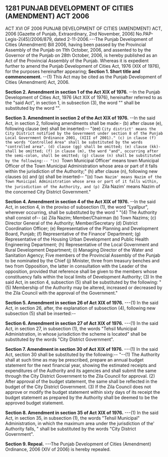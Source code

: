 ## 1281 PUNJAB DEVELOPMENT OF CITIES (AMENDMENT) ACT 2006
 
ACT XVI OF 2006
PUNJAB DEVELOPMENT OF CITIES (AMENDMENT) ACT, 2006
[Gazette of Punjab, Extraordinary, 2nd November, 2006]
No.PAP-Legis-2(45)/2006/879, dated 2-11-2006.---The Punjab Development of Cities (Amendment) Bill 2006, having been passed by the Provincial Assembly of the Punjab on 11th October, 2006, and assented to by the Governor of the Punjab on 28th October, 2006, is hereby published as an Act of the Provincial Assembly of the Punjab.
Whereas it is expedient further to amend the Punjab Development of Cities Act, 1976 (XIX of 1976), for the purposes hereinafter appearing;
**Section 1. Short title and commencement.**
--(1) This Act may be cited as the Punjab Development of Cities (Amendment) Act, 2006.


**Section 2. Amendment in section 1 of the Act XIX of 1976.**
--In the Punjab Development of Cities Act, 1976 (Act XIX of 1976), hereinafter referred to as the "said Act", in section 1, in subsection (3), the word "" shall be substituted by the word "".

 

**Section 3. Amendment in section 2 of the Act XIX of 1976.**
--In the said Act, in section 2, following amendments shall be made:-
   (b) after clause (e), following clause (ee) shall be inserted:--
   "(ee) `City district' means the City District notified by the Government under section 8 of the Punjab Local Government Ordinance 2001, (XIII of 2001)."
(c) in clause (f) the words "Controlled Area" shall be substituted by the words "controlled area".
(d) clause (gg) shall be omitted;
(e) clause (kk)- shall be omitted;
(f) in clause (m), the word "and", occurring after the semi-colon, shall be omitted;
(g) clause (n) shall be substituted by the following:--
"(n) `Town Municipal Officer' means town Municipal Officer of the Town Municipal Administration whose area or part of it falls within the jurisdiction of the Authority;"
   (h) after clause (n), following new clauses (o) and (p) shall be inserted--
   "(o) `Town Nazim' means Nazim of the Town Municipal Administration whose area or part of it falls within, the jurisdiction of the Authority, and
(p) `Zila Nazim' means Nazim of the concerned City District Government."

 

**Section 4. Amendment in section 4 of the Act XIX of 1976.**
--In the said Act, in section 4, in the proviso of subsection (1), the word "Lyallpur", wherever occurring, shall be substituted by the word "
   "(4) The Authority shall consist of--
   (a) Zila Nazim;
   Member/Chairman
   (b) Town Nazims;
   (c) Director General of the Authority;
   Member/Secretary
   (d) District Coordination Officer;
   (e) Representative of the Planning and Development Board, Punjab;
   (f) Representative of the Finance' Department;
   (g) Representative of the Housing Urban Development and Public Health Engineering Department;
   (h) Representative of the Local Government and Rural Development Department;
   (i) Managing Director of the Water and Sanitation Agency;
   Five members of the Provincial Assembly of the Punjab to be nominated by the Chief (j) Minister, three from treasury benches and two from Opposition, the latter in consultation with the Leader of the opposition, provided that reference shall be given to the members whose constituency falls within the local limits of Development Authority;
   (3) In the said Act, in section 4, subsection (5) shall be substituted by the following:
   "(5) Membership of the Authority may be altered, increased or decreased by the Zila Council with the approval of the Government."

 

**Section 5. Amendment in section 26 of Act XIX of 1976.**
---(1) In the said Act, in section 26, after, the explanation of subsection (4), following new subsection (5) shall be inserted:--

 

**Section 6. Amendment in section 27 of Act XIX of 1976.**
---(1) In the said Act, in section 27, in subsection (1), the words "Tehsil Municipal Administration, in whose jurisdiction the scheme is located" shall be substituted by the words "City District Government".

 

**Section 7. Amendment in section 30 of Act XIX of 1976.**
---(1) In the said Act, section 30 shall be substituted by the following:--
   "--(1) The Authority shall at such time as may be prescribed, prepare an annual budget statement for the next financial year, showing the estimated receipts and expenditures of the Authority and its agencies and shall submit the same through the City District Government to the Zila Council for approval.
   (2) After approval of the budget statement, the same shall be reflected in the budget of the City District Government.
   (3) If the Zila Council does not approve or modify the budget statement within sixty days of its receipt the budget statement as prepared by the Authority shall be deemed to be the approved budget statement.

 

**Section 8. Amendment in section 35 of Act XIX of 1976.**
---(1) In the said Act, in section 35, in subsection (1), the words "Tehsil Municipal" Administration, in which the maximum area under the jurisdiction of the' Authority falls, " shall be substituted by the words "City District Government".

 

**Section 9. Repeal.**
---The Punjab Development of Cities (Amendment) Ordinance, 2006 (XIV of 2006) is hereby repealed.

